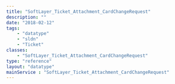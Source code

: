 ```yaml
---
title: "SoftLayer_Ticket_Attachment_CardChangeRequest"
description: ""
date: "2018-02-12"
tags:
    - "datatype"
    - "sldn"
    - "Ticket"
classes:
    - "SoftLayer_Ticket_Attachment_CardChangeRequest"
type: "reference"
layout: "datatype"
mainService : "SoftLayer_Ticket_Attachment_CardChangeRequest"
---
```

